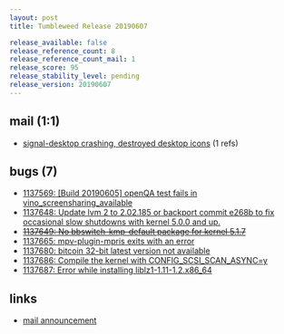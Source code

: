 ```yaml
---
layout: post
title: Tumbleweed Release 20190607

release_available: false
release_reference_count: 8
release_reference_count_mail: 1
release_score: 95
release_stability_level: pending
release_version: 20190607
---
```


## mail (1:1)

- [signal-desktop crashing, destroyed desktop icons](https://lists.opensuse.org/opensuse-factory/2019-06/msg00119.html) (1 refs)

## bugs (7)

<!--more-->

- [1137569: \[Build 20190605\] openQA test fails in vino_screensharing_available](https://bugzilla.opensuse.org/show_bug.cgi?id=1137569)
- [1137648: Update lvm 2 to 2.02.185 or backport commit e268b to fix occasional slow shutdowns with kernel 5.0.0 and up.](https://bugzilla.opensuse.org/show_bug.cgi?id=1137648)
- ~~[1137649: No bbswitch-kmp-default package for kernel 5.1.7](https://bugzilla.opensuse.org/show_bug.cgi?id=1137649)~~
- [1137665: mpv-plugin-mpris exits with an error](https://bugzilla.opensuse.org/show_bug.cgi?id=1137665)
- [1137680: bitcoin 32-bit latest version not available](https://bugzilla.opensuse.org/show_bug.cgi?id=1137680)
- [1137686: Compile the kernel with CONFIG_SCSI_SCAN_ASYNC=y](https://bugzilla.opensuse.org/show_bug.cgi?id=1137686)
- [1137687: Error while installing liblz1-1.11-1.2.x86_64](https://bugzilla.opensuse.org/show_bug.cgi?id=1137687)



## links

- [mail announcement](https://lists.opensuse.org/opensuse-factory/2019-06/msg00115.html)
